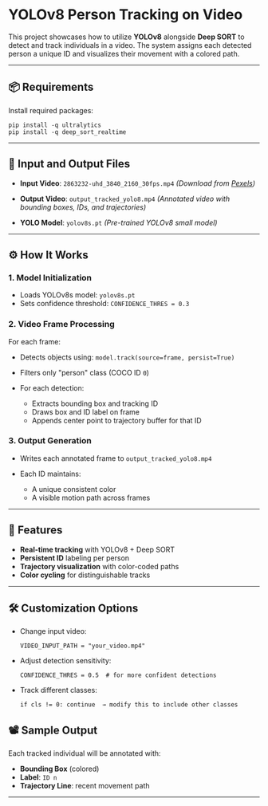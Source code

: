 
# YOLOv8 Person Tracking on Video

This project showcases how to utilize **YOLOv8** alongside **Deep SORT** to detect and track individuals in a video. The system assigns each detected person a unique ID and visualizes their movement with a colored path.

---

## 📦 Requirements

Install required packages:

```
pip install -q ultralytics
pip install -q deep_sort_realtime
```

---

## 📁 Input and Output Files

* **Input Video**: `2863232-uhd_3840_2160_30fps.mp4`
  *(Download from [Pexels](https://www.pexels.com/video/cars-stopping-at-a-pedestrian-crossing-2863232/))*

* **Output Video**: `output_tracked_yolo8.mp4`
  *(Annotated video with bounding boxes, IDs, and trajectories)*

* **YOLO Model**: `yolov8s.pt`
  *(Pre-trained YOLOv8 small model)*

---

## ⚙️ How It Works

### 1. Model Initialization

* Loads YOLOv8s model: `yolov8s.pt`
* Sets confidence threshold: `CONFIDENCE_THRES = 0.3`

### 2. Video Frame Processing

For each frame:

* Detects objects using:
  `model.track(source=frame, persist=True)`

* Filters only "person" class (COCO ID `0`)

* For each detection:

  * Extracts bounding box and tracking ID
  * Draws box and ID label on frame
  * Appends center point to trajectory buffer for that ID

### 3. Output Generation

* Writes each annotated frame to `output_tracked_yolo8.mp4`
* Each ID maintains:

  * A unique consistent color
  * A visible motion path across frames

---

## 🎨 Features

* **Real-time tracking** with YOLOv8 + Deep SORT
* **Persistent ID** labeling per person
* **Trajectory visualization** with color-coded paths
* **Color cycling** for distinguishable tracks

---

## 🛠 Customization Options

* Change input video:

  ```
  VIDEO_INPUT_PATH = "your_video.mp4"
  ```

* Adjust detection sensitivity:

  ```
  CONFIDENCE_THRES = 0.5  # for more confident detections
  ```

* Track different classes:

  ```
  if cls != 0: continue  → modify this to include other classes
  ```


## 📽 Sample Output

Each tracked individual will be annotated with:

* **Bounding Box** (colored)
* **Label**: `ID n`
* **Trajectory Line**: recent movement path

---
